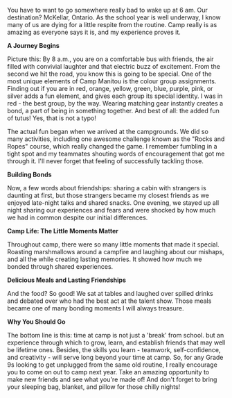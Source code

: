﻿You have to want to go somewhere really bad to wake up at 6 am. Our destination? McKellar, Ontario. As the school year is well underway, I know many of us are dying for a little respite from the routine. Camp really is as amazing as everyone says it is, and my experience proves it.  
  
  

**A Journey Begins**  
  

Picture this: By 8 a.m., you are on a comfortable bus with friends, the air filled with convivial laughter and that electric buzz of excitement. From the second we hit the road, you know this is going to be special.
One of the most unique elements of Camp Manitou is the colour group assignments. Finding out if you are in red, orange, yellow, green, blue, purple, pink, or silver adds a fun element, and gives each group its special identity. I was in red - the best group, by the way. Wearing matching gear instantly creates a bond, a part of being in something together. And best of all: the added fun of tutus! Yes, that is not a typo!  
  
  

The actual fun began when we arrived at the campgrounds. We did so many activities, including one awesome challenge known as the "Rocks and Ropes" course, which really changed the game. I remember fumbling in a tight spot and my teammates shouting words of encouragement that got me through it. I'll never forget that feeling of successfully tackling those.  
  
  

**Building Bonds**  
  

Now, a few words about friendships: sharing a cabin with strangers is daunting at first, but those strangers became my closest friends as we enjoyed late-night talks and shared snacks. One evening, we stayed up all night sharing our experiences and fears and were shocked by how much we had in common despite our initial differences.  
  
  

**Camp Life: The Little Moments Matter**  
  

Throughout camp, there were so many little moments that made it special. Roasting marshmallows around a campfire and laughing about our mishaps, and all the while creating lasting memories. It showed how much we bonded through shared experiences.  
  
  

**Delicious Meals and Lasting Friendships**  
  

And the food? So good!  We sat at tables and laughed over spilled drinks and debated over who had the best act at the talent show. Those meals became one of many bonding moments I will always treasure.  
  
  

**Why You Should Go**  
  

The bottom line is this: time at camp is not just a 'break' from school. but an experience through which to grow, learn, and establish friends that may well be lifetime ones. Besides, the skills you learn - teamwork, self-confidence, and creativity - will serve long beyond your time at camp.
So, for any Grade 9s looking to get unplugged from the same old routine, I really encourage you to come on out to camp next year. Take an amazing opportunity to make new friends and see what you're made of! And don't forget to bring your sleeping bag, blanket, and pillow for those chilly nights!




